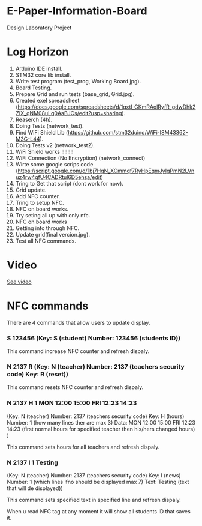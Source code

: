 # E-Paper-Information-Board
Design Laboratory Project

# Log Horizon

1. Arduino IDE install.
2. STM32 core lib install.
3. Write test program (test_prog, Working Board.jpg).
4. Board Testing.
5. Prepare Grid and run tests (base_grid, Grid.jpg).
6. Created exel spreadsheet (https://docs.google.com/spreadsheets/d/1gxtl_GKmRAolRyfR_gdwDhk2ZIX_qNM08uLq0AaBJCs/edit?usp=sharing).
7. Reaserch (4h).
8. Doing Tests (network_test).
9. Find WiFi Shield Lib (https://github.com/stm32duino/WiFi-ISM43362-M3G-L44).
10. Doing Tests v2 (network_test2).
11. WiFi Shield works !!!!!!!!
12. WiFi Connection (No Encryption) (network_connect)
13. Wirte some google scrips code (https://script.google.com/d/1bj7HgN_XCmmqf7RyHpEqmJyIgPmN2LVnuz4rw4gfU4CADRtul6D5ehsa/edit)
14. Tring to Get that script (dont work for now).
15. Grid update.
16. Add NFC counter.
17. Tring to setup NFC.
18. NFC on board works.
19. Try seting all up with only nfc.
20. NFC on board works 
21. Getting info through NFC.
22. Update grid(final vercion.jpg).
23. Test all NFC commands.

# Video

[See video](https://youtu.be/UOiABJdIu4o)

# NFC commands

There are 4 commands that allow users to update display.

### S 123456 (Key: S (student) Number: 123456 (students ID))

This command increase NFC counter and refresh dispaly.

### N 2137 R (Key: N (teacher) Number: 2137 (teachers security code) Key: R (reset))

This command resets NFC counter and refresh dispaly.

### N 2137 H 1 MON 12:00 15:00 FRI 12:23 14:23 

(Key: N (teacher) Number: 2137 (teachers security code) Key: H (hours) Number: 1 (how many lines ther are max 3) Data: MON 12:00 15:00 FRI 12:23 14:23 (first normal hours for specified teacher then his/hers changed hours) )

This command sets hours for all teachers and refresh dispaly.

### N 2137 I 1 Testing

(Key: N (teacher) Number: 2137 (teachers security code) Key: I (news) Number: 1 (which lines ifno should be displayed max 7) 
Text: Testing (text that will de displayed))

This command sets specified text in specified line and refresh dispaly.

When u read NFC tag at any moment it will show all students ID that saves it.
